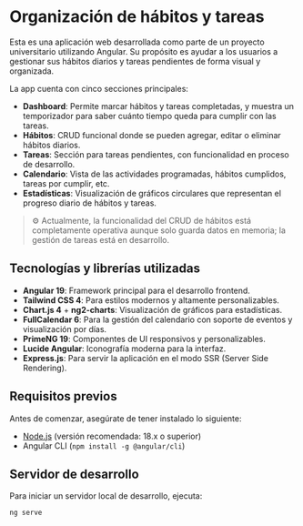 # Organización de hábitos y tareas

Esta es una aplicación web desarrollada como parte de un proyecto universitario utilizando Angular. Su propósito es ayudar a los usuarios a gestionar sus hábitos diarios y tareas pendientes de forma visual y organizada.

La app cuenta con cinco secciones principales:

- **Dashboard**: Permite marcar hábitos y tareas completadas, y muestra un temporizador para saber cuánto tiempo queda para cumplir con las tareas.
- **Hábitos**: CRUD funcional donde se pueden agregar, editar o eliminar hábitos diarios.
- **Tareas**: Sección para tareas pendientes, con funcionalidad en proceso de desarrollo.
- **Calendario**: Vista de las actividades programadas, hábitos cumplidos, tareas por cumplir, etc.
- **Estadísticas**: Visualización de gráficos circulares que representan el progreso diario de hábitos y tareas.

> ⚙️ Actualmente, la funcionalidad del CRUD de hábitos está completamente operativa aunque solo guarda datos en memoria; la gestión de tareas está en desarrollo.

## Tecnologías y librerías utilizadas

- **Angular 19**: Framework principal para el desarrollo frontend.
- **Tailwind CSS 4**: Para estilos modernos y altamente personalizables.
- **Chart.js 4** + **ng2-charts**: Visualización de gráficos para estadísticas.
- **FullCalendar 6**: Para la gestión del calendario con soporte de eventos y visualización por días.
- **PrimeNG 19**: Componentes de UI responsivos y personalizables.
- **Lucide Angular**: Iconografía moderna para la interfaz.
- **Express.js**: Para servir la aplicación en el modo SSR (Server Side Rendering).

## Requisitos previos

Antes de comenzar, asegúrate de tener instalado lo siguiente:

- [Node.js](https://nodejs.org/) (versión recomendada: 18.x o superior)
- Angular CLI (`npm install -g @angular/cli`)

## Servidor de desarrollo

Para iniciar un servidor local de desarrollo, ejecuta:

```bash
ng serve
